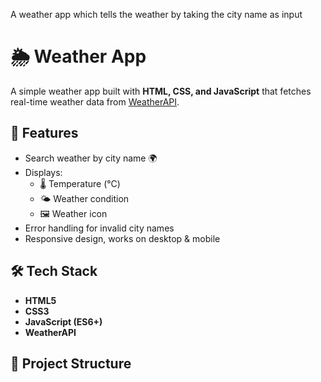 A weather app which tells the weather by taking the city name as input 
# 🌦️ Weather App

A simple weather app built with **HTML, CSS, and JavaScript** that fetches real-time weather data from [WeatherAPI](https://www.weatherapi.com/).

## 🚀 Features
- Search weather by city name 🌍
- Displays:
  - 🌡️ Temperature (°C)
  - 🌤️ Weather condition
  - 🖼️ Weather icon
- Error handling for invalid city names
- Responsive design, works on desktop & mobile

## 🛠️ Tech Stack
- **HTML5**
- **CSS3**
- **JavaScript (ES6+)**
- **WeatherAPI**

## 📂 Project Structure
